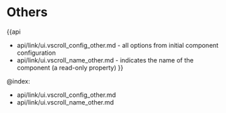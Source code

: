Others
=======

{{api
- api/link/ui.vscroll_config_other.md - all options from initial component configuration
- api/link/ui.vscroll_name_other.md - indicates the name of the component (a read-only property)
}}

@index:
- api/link/ui.vscroll_config_other.md
- api/link/ui.vscroll_name_other.md


